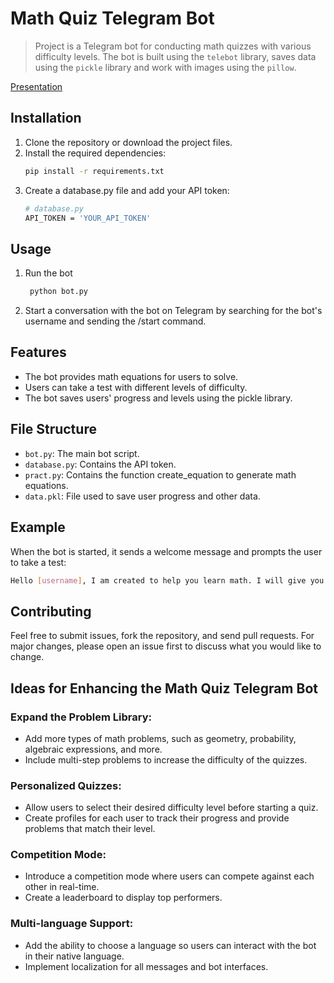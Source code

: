 # Math Quiz Telegram Bot

> Project is a Telegram bot for conducting math quizzes with various difficulty levels. The bot is built using the `telebot` library, saves data using the `pickle` library and work with images using the `pillow`.

[Presentation](https://www.canva.com/design/DAGLGtQSDjM/jGMOtyHmtGkqOanAzdSryQ/view?utm_content=DAGLGtQSDjM&utm_campaign=designshare&utm_medium=link&utm_source=editor)

## Installation

1. Clone the repository or download the project files.
2. Install the required dependencies:
   ```bash
   pip install -r requirements.txt
   ```
4. Create a database.py file and add your API token:
   ```bash
   # database.py
   API_TOKEN = 'YOUR_API_TOKEN'
   ```
## Usage
1. Run the bot
   ```bash
    python bot.py
   ```
2. Start a conversation with the bot on Telegram by searching for the bot's username and sending the /start command.
## Features
  - The bot provides math equations for users to solve.
  - Users can take a test with different levels of difficulty.
  - The bot saves users' progress and levels using the pickle library.
## File Structure
  - `bot.py`: The main bot script.
  - `database.py`: Contains the API token.
  - `pract.py`: Contains the function create_equation to generate math equations.
  - `data.pkl`: File used to save user progress and other data.
## Example
When the bot is started, it sends a welcome message and prompts the user to take a test:
```bash
Hello [username], I am created to help you learn math. I will give you examples and equations, and you need to just write the answers to these examples or equations. Let's immediately proceed to the test. You have 10 equation, the more levels you pass, the more you can go through. Good luck!
```
## Contributing
Feel free to submit issues, fork the repository, and send pull requests. For major changes, please open an issue first to discuss what you would like to change.
## Ideas for Enhancing the Math Quiz Telegram Bot
   ### Expand the Problem Library:
   - Add more types of math problems, such as geometry, probability, algebraic expressions, and more.
   - Include multi-step problems to increase the difficulty of the quizzes.
   ### Personalized Quizzes:
   - Allow users to select their desired difficulty level before starting a quiz.
   - Create profiles for each user to track their progress and provide problems that match their level.
   ### Competition Mode:
   - Introduce a competition mode where users can compete against each other in real-time.
   - Create a leaderboard to display top performers.
   ### Multi-language Support:
   - Add the ability to choose a language so users can interact with the bot in their native language.
   - Implement localization for all messages and bot interfaces.

